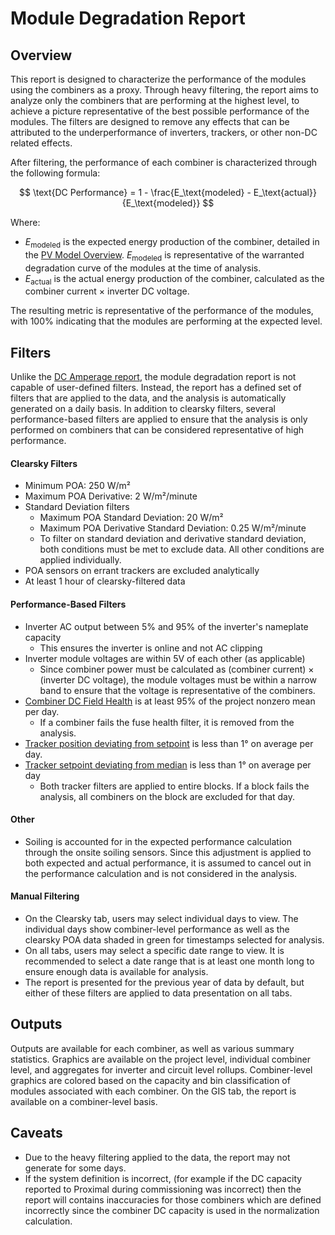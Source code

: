 # Module Degradation Report

## Overview

This report is designed to characterize the performance of the modules using the combiners as a proxy. Through heavy filtering, the report aims to analyze only the combiners that are performing at the highest level, to achieve a picture representative of the best possible performance of the modules. The filters are designed to remove any effects that can be attributed to the underperformance of inverters, trackers, or other non-DC related effects.

After filtering, the performance of each combiner is characterized through the following formula:

$$
\text{DC Performance} = 1 - \frac{E_\text{modeled} - E_\text{actual}}{E_\text{modeled}}
$$

Where:

- $E_\text{modeled}$ is the expected energy production of the combiner, detailed in the [PV Model Overview](../pv_performance/pv_model_overview.md). $E_\text{modeled}$ is representative of the warranted degradation curve of the modules at the time of analysis.
- $E_\text{actual}$ is the actual energy production of the combiner, calculated as the combiner current × inverter DC voltage.

The resulting metric is representative of the performance of the modules, with 100% indicating that the modules are performing at the expected level.

## Filters

Unlike the [DC Amperage report](dc_amperage.md), the module degradation report is not capable of user-defined filters. Instead, the report has a defined set of filters that are applied to the data, and the analysis is automatically generated on a daily basis. In addition to clearsky filters, several performance-based filters are applied to ensure that the analysis is only performed on combiners that can be considered representative of high performance.

#### Clearsky Filters

- Minimum POA: 250 W/m²
- Maximum POA Derivative: 2 W/m²/minute
- Standard Deviation filters
  - Maximum POA Standard Deviation: 20 W/m²
  - Maximum POA Derivative Standard Deviation: 0.25 W/m²/minute
  - To filter on standard deviation and derivative standard deviation, both conditions must be met to exclude data. All other conditions are applied individually.
- POA sensors on errant trackers are excluded analytically
- At least 1 hour of clearsky-filtered data

#### Performance-Based Filters

- Inverter AC output between 5% and 95% of the inverter's nameplate capacity
  - This ensures the inverter is online and not AC clipping
- Inverter module voltages are within 5V of each other (as applicable)
  - Since combiner power must be calculated as (combiner current) × (inverter DC voltage), the module voltages must be within a narrow band to ensure that the voltage is representative of the combiners.
- [Combiner DC Field Health](../kpi/combiner_fuse_health.md) is at least 95% of the project nonzero mean per day.
  - If a combiner fails the fuse health filter, it is removed from the analysis.
- [Tracker position deviating from setpoint](../kpi/trackers.md#position-deviation-from-setpoint) is less than 1° on average per day.
- [Tracker setpoint deviating from median](../kpi/trackers.md#setpoint-deviation-from-median) is less than 1° on average per day
  - Both tracker filters are applied to entire blocks. If a block fails the analysis, all combiners on the block are excluded for that day.

#### Other

- Soiling is accounted for in the expected performance calculation through the onsite soiling sensors. Since this adjustment is applied to both expected and actual performance, it is assumed to cancel out in the performance calculation and is not considered in the analysis.

#### Manual Filtering

- On the Clearsky tab, users may select individual days to view. The individual days show combiner-level performance as well as the clearsky POA data shaded in green for timestamps selected for analysis.
- On all tabs, users may select a specific date range to view. It is recommended to select a date range that is at least one month long to ensure enough data is available for analysis.
- The report is presented for the previous year of data by default, but either of these filters are applied to data presentation on all tabs.

## Outputs

Outputs are available for each combiner, as well as various summary statistics. Graphics are available on the project level, individual combiner level, and aggregates for inverter and circuit level rollups. Combiner-level graphics are colored based on the capacity and bin classification of modules associated with each combiner.
On the GIS tab, the report is available on a combiner-level basis.

## Caveats

- Due to the heavy filtering applied to the data, the report may not generate for some days.
- If the system definition is incorrect, (for example if the DC capacity reported to Proximal during commissioning was incorrect) then the report will contains inaccuracies for those combiners which are defined incorrectly since the combiner DC capacity is used in the normalization calculation.
